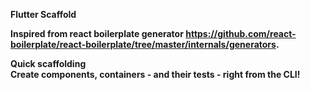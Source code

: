 <b>Flutter Scaffold<b>
  
  Inspired from react boilerplate generator https://github.com/react-boilerplate/react-boilerplate/tree/master/internals/generators.
  
  Quick scaffolding<br/>
    Create components, containers - and their tests - right from the CLI!
